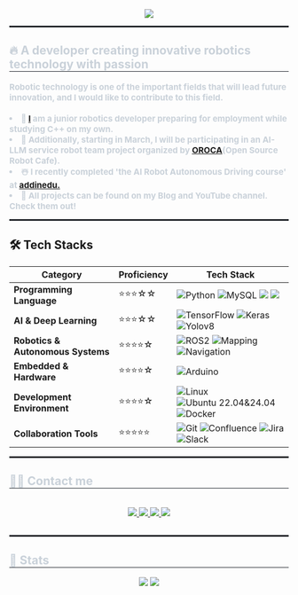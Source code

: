 <!--[1] Header--------------------------------------------------------------------------------------------------------------------------------------------------------------------------------------------------------------------------->   
<div align="center">
    <img src="https://capsule-render.vercel.app/api?type=waving&color=gradient&height=180&text=Hi👋,%20I'm%20Sunghyun&animation=fadeIn&fontColor=ffffff&fontSize=40" />
</div>

<hr style="border: 1px solid #21262d;"/>

<!--[2] Introduction--------------------------------------------------------------------------------------------------------------------------------------------------------------------------------------------------------------------------->   
<div style="text-align: left;"> 
    <h2 style="border-bottom: 1px solid #21262d; color: #c9d1d9;">🔥 A developer creating innovative robotics technology with passion </h2>  
    <div style="font-weight: 700; font-size: 15px; text-align: left; color: #c9d1d9;"> 
    Robotic technology is one of the important fields that will lead future innovation, and I would like to contribute to this field.<br/><br/>
    </li></li><li>📌 <a href="https://www.linkedin.com/search/results/all/?fetchDeterministicClustersOnly=true&heroEntityKey=urn%3Ali%3Afsd_profile%3AACoAAFgzvTQBR1BIOkGOExoz147cv51LxFHUNSs&keywords=%EC%A1%B0%EC%84%B1%ED%98%84&origin=RICH_QUERY_SUGGESTION&position=1&searchId=fab89f28-4500-4662-9095-cb72d10edea8&sid=R6b&spellCorrectionEnabled=false" target="_blank">I</a> am a junior robotics developer preparing for employment while studying C++ on my own.
    </li></li><li>🌱 Additionally, starting in March, I will be participating in an AI-LLM service robot team project organized by <a href="https://cafe.naver.com/openrt" target="_blank">OROCA</a>(Open Source Robot Cafe).
    </li></li><li>☃️ I recently completed 'the AI Robot Autonomous Driving course' at <a href="https://github.com/addinedu-ros-7th" target="_blank">addinedu.</a>
    </li></li><li>🔭 All projects can be found on my Blog and YouTube channel. Check them out!
</div>

<hr style="border: 1px solid #21262d;"/>

<!--[3] Skill Stack--------------------------------------------------------------------------------------------------------------------------------------------------------------------------------------------------------------------------->    
## 🛠️ Tech Stacks

<div align="center">

| **Category**        | **Proficiency** | **Tech Stack** |
|--------------------|---------------|--------------------------------------------------------------------------------------------------------------------------------------------------------------------------------------------------------------------------------------|
| **Programming Language** | ⭐⭐⭐☆☆ | ![Python](https://img.shields.io/badge/Python-3776AB?style=for-the-badge&logo=Python&logoColor=white) ![MySQL](https://img.shields.io/badge/MySQL-4479A1?style=for-the-badge&logo=MySQL&logoColor=white) <img src="https://img.shields.io/badge/C++-00599C?style=for-the-badge&logo=C%2B%2B&logoColor=white"> <img src="https://img.shields.io/badge/C-A8B9CC?style=for-the-badge&logo=C&logoColor=white">|
| **AI & Deep Learning** | ⭐⭐⭐☆☆ | ![TensorFlow](https://img.shields.io/badge/Tensorflow-FF6F00?style=for-the-badge&logo=Tensorflow&logoColor=white) ![Keras](https://img.shields.io/badge/Keras-D00000?style=for-the-badge&logo=Keras&logoColor=white) ![Yolov8](https://img.shields.io/badge/Yolov8-F2E142?style=for-the-badge&logo=elegoo&logoColor=white) |
| **Robotics & Autonomous Systems** | ⭐⭐⭐⭐☆ | ![ROS2](https://img.shields.io/badge/ROS2-22314E?style=for-the-badge&logo=ROS&logoColor=white)  ![Mapping](https://img.shields.io/badge/Mapping-0D597F?style=for-the-badge&logo=ROS&logoColor=white) ![Navigation](https://img.shields.io/badge/Navigation-0D597F?style=for-the-badge&logo=ROS&logoColor=white) |
| **Embedded & Hardware** | ⭐⭐⭐⭐☆ | ![Arduino](https://img.shields.io/badge/Arduino-00878F?style=for-the-badge&logo=Arduino&logoColor=white) |
| **Development Environment** | ⭐⭐⭐⭐☆ | ![Linux](https://img.shields.io/badge/Linux-FCC624?style=for-the-badge&logo=Linux&logoColor=white) ![Ubuntu 22.04&24.04](https://img.shields.io/badge/Ubuntu%2022.04%2024.04-E95420?style=for-the-badge&logo=Ubuntu&logoColor=white) ![Docker](https://img.shields.io/badge/docker-2496ED?style=for-the-badge&logo=docker&logoColor=white) |
| **Collaboration Tools** | ⭐⭐⭐⭐⭐ | ![Git](https://img.shields.io/badge/Git-F05032?style=for-the-badge&logo=Git&logoColor=white) ![Confluence](https://img.shields.io/badge/confluence-172B4D?style=for-the-badge&logo=confluence&logoColor=white) ![Jira](https://img.shields.io/badge/jira-0052CC?style=for-the-badge&logo=jira&logoColor=white) ![Slack](https://img.shields.io/badge/slack-4A154B?style=for-the-badge&logo=slack&logoColor=white) |

</div>

<hr style="border: 1px solid #21262d;"/>

<!--[4] Stats--------------------------------------------------------------------------------------------------------------------------------------------------------------------------------------------------------------------------->   
<div style="text-align: left;">
    <h2 style="border-bottom: 1px solid #21262d; color: #c9d1d9;"> 🧑‍💻 Contact me </h2> <br> 
    <div align="center"> 
         <a href=https://www.youtube.com/channel/UCjv7NvKzkCB6vfdkZwwm_qg> <img src="https://img.shields.io/badge/Youtube-FF0000?style=for-the-badge&logo=Youtube&logoColor=white"> </a>
         <a href=mailto:iceative12@gmail.com> <img src="https://img.shields.io/badge/Gmail-EA4335?style=for-the-badge&logo=Gmail&logoColor=white&link=mailto:iceative12@gmail.com"> </a>
         <a href=mailto:3388tjdgus@naver.com> <img src="https://img.shields.io/badge/Naver-03C75A?style=for-the-badge&logo=Naver&logoColor=white&link=mailto:3388tjdgus@naver.com"> </a>
         <a href=https://velog.io/@r0astb/posts> <img src="https://img.shields.io/badge/tistory-FF6000?style=for-the-badge&logo=tistory&logoColor=white&link=https://velog.io/@r0astb/posts"> </a>
    </div>  <br> 
</div>

<hr style="border: 1px solid #21262d;"/>

<div style="text-align: left;"> 
    <h2 style="border-bottom: 1px solid #21262d; color: #c9d1d9;"> 🏅 Stats </h2> 
    <div align="center"> 
        <img src="https://github-readme-stats.vercel.app/api?username=roastB&bg_color=180,00000000,a8c0ff&title_color=ffffff&text_color=ffffff" />
        <img src="https://github-readme-stats.vercel.app/api/top-langs/?username=roastB&layout=compact&bg_color=180,00000000,a8c0ff&title_color=ffffff&text_color=ffffff"/>
    </div> 
</div>
